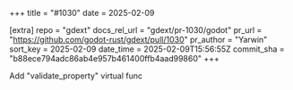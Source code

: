 +++
title = "#1030"
date = 2025-02-09

[extra]
repo = "gdext"
docs_rel_url = "gdext/pr-1030/godot"
pr_url = "https://github.com/godot-rust/gdext/pull/1030"
pr_author = "Yarwin"
sort_key = 2025-02-09
date_time = 2025-02-09T15:56:55Z
commit_sha = "b88ece794adc86ab4e957b461400ffb4aad99860"
+++

Add "validate_property" virtual func
